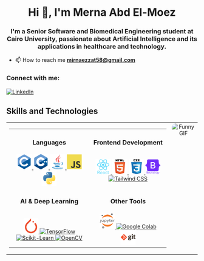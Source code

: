 <h1 align="center">Hi 👋, I'm Merna Abd El-Moez</h1>
<h3 align="center">
  I'm a Senior Software and Biomedical Engineering student at Cairo University, passionate about Artificial Intelligence and its applications in healthcare and technology.
</h3>

- 📫 How to reach me **mirnaezzat58@gmail.com**

<h3 align="left">Connect with me:</h3>
<p align="left">
  <a href="https://linkedin.com/in/merna-abd-el-moez" target="blank">
    <img align="center" src="https://raw.githubusercontent.com/rahuldkjain/github-profile-readme-generator/master/src/images/icons/Social/linked-in-alt.svg" alt="LinkedIn" height="30" width="40" />
  </a>
</p>

## Skills and Technologies

<table>
  <tr>
    <!-- Main Table (Skills) -->
    <td>
      <table>
        <tr>
          <td align="center"><h3>Languages</h3></td>
          <td align="center"><h3>Frontend Development</h3></td>
        </tr>
        <tr>
          <td align="center">
            <a href="https://www.cprogramming.com/" target="_blank">
              <img src="https://raw.githubusercontent.com/devicons/devicon/master/icons/c/c-original.svg" alt="C" width="40" height="40"/>
            </a>
            <a href="https://www.w3schools.com/cpp/" target="_blank">
              <img src="https://raw.githubusercontent.com/devicons/devicon/master/icons/cplusplus/cplusplus-original.svg" alt="C++" width="40" height="40"/>
            </a>
            <a href="https://www.java.com" target="_blank">
              <img src="https://raw.githubusercontent.com/devicons/devicon/master/icons/java/java-original.svg" alt="Java" width="40" height="40"/>
            </a>
            <a href="https://developer.mozilla.org/en-US/docs/Web/JavaScript" target="_blank">
              <img src="https://raw.githubusercontent.com/devicons/devicon/master/icons/javascript/javascript-original.svg" alt="JavaScript" width="40" height="40"/>
            </a>
            <a href="https://www.python.org" target="_blank">
              <img src="https://raw.githubusercontent.com/devicons/devicon/master/icons/python/python-original.svg" alt="Python" width="40" height="40"/>
            </a>
          </td>
          <td align="center">
            <a href="https://reactjs.org/" target="_blank">
              <img src="https://raw.githubusercontent.com/devicons/devicon/master/icons/react/react-original-wordmark.svg" alt="React" width="40" height="40"/>
            </a>
            <a href="https://www.w3.org/html/" target="_blank">
              <img src="https://raw.githubusercontent.com/devicons/devicon/master/icons/html5/html5-original-wordmark.svg" alt="HTML5" width="40" height="40"/>
            </a>
            <a href="https://www.w3schools.com/css/" target="_blank">
              <img src="https://raw.githubusercontent.com/devicons/devicon/master/icons/css3/css3-original-wordmark.svg" alt="CSS3" width="40" height="40"/>
            </a>
            <a href="https://getbootstrap.com" target="_blank">
              <img src="https://raw.githubusercontent.com/devicons/devicon/master/icons/bootstrap/bootstrap-plain-wordmark.svg" alt="Bootstrap" width="40" height="40"/>
            </a>
            <a href="https://tailwindcss.com/" target="_blank">
              <img src="https://www.vectorlogo.zone/logos/tailwindcss/tailwindcss-icon.svg" alt="Tailwind CSS" width="40" height="40"/>
            </a>
          </td>
        </tr>
        <tr>
          <td align="center"><h3>AI & Deep Learning</h3></td>
          <td align="center"><h3>Other Tools</h3></td>
        </tr>
        <tr>
          <td align="center">
            <a href="https://pytorch.org/" target="_blank">
              <img src="https://raw.githubusercontent.com/devicons/devicon/master/icons/pytorch/pytorch-original.svg" alt="PyTorch" width="40" height="40"/>
            </a>
            <a href="https://www.tensorflow.org/" target="_blank">
              <img src="https://www.vectorlogo.zone/logos/tensorflow/tensorflow-icon.svg" alt="TensorFlow" width="40" height="40"/>
            </a>
            <a href="https://scikit-learn.org/" target="_blank">
              <img src="https://raw.githubusercontent.com/devicons/devicon/master/icons/scikit-learn/scikit-learn-original.svg" alt="Scikit-Learn" width="40" height="40"/>
            </a>
            <a href="https://opencv.org/" target="_blank">
              <img src="https://www.vectorlogo.zone/logos/opencv/opencv-icon.svg" alt="OpenCV" width="40" height="40"/>
            </a>
          </td>
          <td align="center">
            <a href="https://jupyter.org/" target="_blank">
              <img src="https://raw.githubusercontent.com/devicons/devicon/master/icons/jupyter/jupyter-original-wordmark.svg" alt="Jupyter" width="40" height="40"/>
            </a>
            <a href="https://colab.research.google.com/" target="_blank">
              <img src="https://upload.wikimedia.org/wikipedia/commons/d/d0/Google_Colaboratory_SVG_Logo.svg" alt="Google Colab" width="40" height="40"/>
            </a>
            <a href="https://git-scm.com/" target="_blank">
              <img src="https://raw.githubusercontent.com/devicons/devicon/master/icons/git/git-original-wordmark.svg" alt="Git" width="40" height="40"/>
            </a>
          </td>
        </tr>
      </table>
    </td>
    <!-- GIF on the Right -->
    <td align="center" valign="top">
      <img src="https://media3.giphy.com/media/cmCEsJZHYBPels360q/200w.gif?cid=6c09b952lvbtqgwq3boiuky2jsvskqouycu6gr4zvp8m9ayg&ep=v1_stickers_search&rid=200w.gif&ct=s" 
           alt="Funny GIF" width="200" style="border-radius: 10px;">
    </td>
  </tr>
</table>
